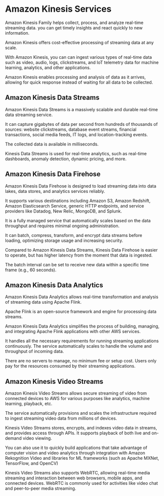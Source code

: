 # Amazon Kinesis Services

Amazon Kinesis Family helps collect, process, and analyze real-time streaming data. you can get timely insights and react quickly to new information.

Amazon Kinesis offers cost-effective processing of streaming data at any scale.

With Amazon Kinesis, you can can ingest various types of real-time data such as video, audio, logs, clickstreams, and IoT telemetry data for machine learning, analytics, and other applications.

Amazon Kinesis enables processing and analysis of data as it arrives, allowing for quick response instead of waiting for all data to be collected.


## Amazon Kinesis Data Streams

Amazon Kinesis Data Streams is a massively scalable and durable real-time data streaming service.

It can capture gigabytes of data per second from hundreds of thousands of sources: website clickstreams, database event streams, financial transactions, social media feeds, IT logs, and location-tracking events.

The collected data is available in milliseconds.

Kinesis Data Streams is used for real-time analytics, such as real-time dashboards, anomaly detection, dynamic pricing, and more.


## Amazon Kinesis Data Firehose

Amazon Kinesis Data Firehose is designed to load streaming data into data lakes, data stores, and analytics services reliably.

It supports various destinations including Amazon S3, Amazon Redshift, Amazon Elasticsearch Service, generic HTTP endpoints, and service providers like Datadog, New Relic, MongoDB, and Splunk.

It is a fully managed service that automatically scales based on the data throughput and requires minimal ongoing administration.

It can batch, compress, transform, and encrypt data streams before loading, optimizing storage usage and increasing security.

Compared to Amazon Kinesis Data Streams, Kinesis Data Firehose is easier to operate, but has higher latency from the moment that data is ingested.

The batch interval can be set to receive new data within a specific time frame (e.g., 60 seconds).


## Amazon Kinesis Data Analytics

Amazon Kinesis Data Analytics allows real-time transformation and analysis of streaming data using Apache Flink.

Apache Flink is an open-source framework and engine for processing data streams.

Amazon Kinesis Data Analytics simplifies the process of building, managing, and integrating Apache Flink applications with other AWS services.

It handles all the necessary requirements for running streaming applications continuously. The service automatically scales to handle the volume and throughput of incoming data.

There are no servers to manage, no minimum fee or setup cost. Users only pay for the resources consumed by their streaming applications.


## Amazon Kinesis Video Streams

Amazon Kinesis Video Streams allows secure streaming of video from connected devices to AWS for various purposes like analytics, machine learning, playback, etc.

The service automatically provisions and scales the infrastructure required to ingest streaming video data from millions of devices.

Kinesis Video Streams stores, encrypts, and indexes video data in streams, and provides access through APIs. It supports playback of both live and on-demand video viewing.

You can also use it to quickly build applications that take advantage of computer vision and video analytics through integration with Amazon Rekognition Video and libraries for ML frameworks (such as Apache MXNet, TensorFlow, and OpenCV)

Kinesis Video Streams also supports WebRTC, allowing real-time media streaming and interaction between web browsers, mobile apps, and connected devices. WebRTC is commonly used for activities like video chat and peer-to-peer media streaming.
